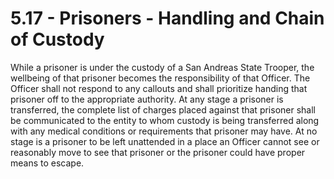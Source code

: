# 5.17 - Prisoners - Handling and Chain of Custody

While a prisoner is under the custody of a San Andreas State Trooper, the wellbeing of that prisoner becomes the responsibility of that Officer. The Officer shall not respond to any callouts and shall prioritize handing that prisoner off to the appropriate authority. At any stage a prisoner is transferred, the complete list of charges placed against that prisoner shall be communicated to the entity to whom custody is being transferred along with any medical conditions or requirements that prisoner may have. At no stage is a prisoner to be left unattended in a place an Officer cannot see or reasonably move to see that prisoner or the prisoner could have proper means to escape.
